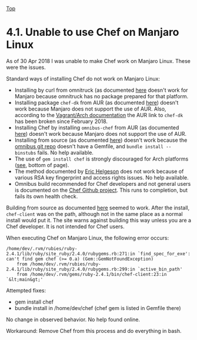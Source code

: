 [Top](http://github.com/neopragma/boostrap-manjaro-dev-base)

# 4.1. Unable to use Chef on Manjaro Linux 

As of 30 Apr 2018 I was unable to make Chef work on Manjaro Linux. These were the issues. 

Standard ways of installing Chef do not work on Manjaro Linux:

- Installing by curl from omnitruck (as documented [here](https://docs.chef.io/install_omnibus.html) doesn't work for Manjaro because omnitruck has no package prepared for that platform.
- Installing package ```chef-dk``` from AUR (as documented [here](https://wiki.archlinux.org/index.php/Chef)) doesn't work because Manjaro does not support the use of AUR. Also, according to the [Vagrant/Arch documentation](https://wiki.archlinux.org/index.php/Vagrant) the AUR link to ```chef-dk``` has been broken since February 2018. 
- Installing Chef by installing ```omnibus-chef``` from AUR (as documented [here](https://wiki.archlinux.org/index.php/Chef)) doesn't work because Manjaro does not support the use of AUR.
- Installing from source (as documented [here](https://wiki.archlinux.org/index.php/Chef)) doesn't work because the [omnibus git repo](https://github.com/opscode/omnibus-chef) doesn't have a Gemfile, and ```bundle install --binstubs``` fails. No help available.
- The use of ```gem install chef``` is strongly discouraged for Arch platforms ([see](https://wiki.archlinux.org/index.php/Chef), bottom of page).
- The method documented by [Eric Helgeson](https://erichelgeson.github.io/blog/2015/06/08/building-chef-source-prefix/) does not work because of various RSA key fingerprint and access rights issues. No help available. 
- Omnibus build recommended for Chef developers and not general users is documented on the [Chef Github project](https://github.com/chef/chef). This runs to completion, but fails its own health check. 

Building from source as documented [here](https://github.com/chef/chef) seemed to work. After the install, ```chef-client``` was on the path, although not in the same place as a normal install would put it. The site warns against building this way unless you are a Chef developer. It is not intended for Chef users.

When executing Chef on Manjaro Linux, the following error occurs:

```
/home/dev/.rvm/rubies/ruby-2.4.1/lib/ruby/site_ruby/2.4.0/rubygems.rb:271:in `find_spec_for_exe': can't find gem chef (>= 0.a) (Gem::GemNotFoundException)
    from /home/dev/.rvm/rubies/ruby-2.4.1/lib/ruby/site_ruby/2.4.0/rubygems.rb:299:in `active_bin_path'
    from /home/dev/.rvm/gems/ruby-2.4.1/bin/chef-client:23:in `&lt;main&gt;' 
```

Attempted fixes:
- gem install chef
- bundle install in /home/dev/chef (chef gem is listed in Gemfile there)

No change in observed behavior. No help found online. 

Workaround: Remove Chef from this process and do everything in bash.
